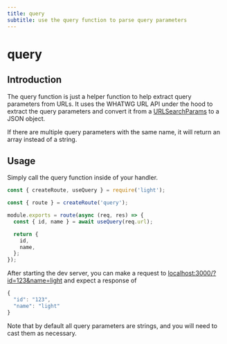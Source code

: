 ```yaml
---
title: query
subtitle: use the query function to parse query parameters
---
```


# query

## Introduction

The query function is just a helper function to help extract query parameters from URLs. It uses the WHATWG URL API under the hood to extract the query parameters and convert it from a [URLSearchParams](https://nodejs.org/api/url.html#url_class_urlsearchparams) to a JSON object.

If there are multiple query parameters with the same name, it will return an array instead of a string.

## Usage

Simply call the query function inside of your handler.

```javascript
const { createRoute, useQuery } = require('light');

const { route } = createRoute('query');

module.exports = route(async (req, res) => {
  const { id, name } = await useQuery(req.url);

  return {
    id,
    name,
  };
});
```

After starting the dev server, you can make a request to [localhost:3000/?id=123&name=light](http://localhost:3000/?id=123&name=light) and expect a response of

```javascript
{
  "id": "123",
  "name": "light"
}
```

Note that by default all query parameters are strings, and you will need to cast them as necessary.

